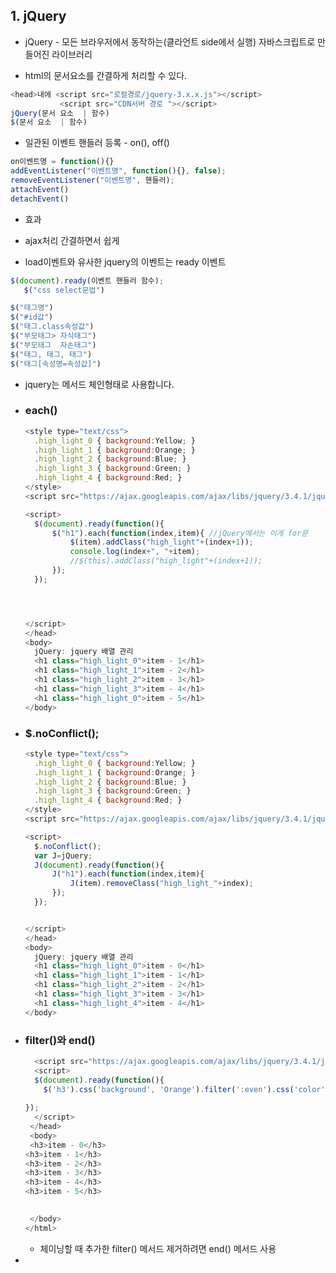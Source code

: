 ## 1. jQuery

- jQuery - 모든 브라우저에서 동작하는(클라언트 side에서 실행) 자바스크립트로 만들어진 라이브러리

- html의 문서요소를 간결하게 처리할 수 있다. 

```javascript
<head>내에 <script src="로컬경로/jquery-3.x.x.js"></script>
           <script src="CDN서버 경로 "></script>
jQuery(문서 요소  | 함수)
$(문서 요소  | 함수)
```

- 일관된 이벤트 핸들러 등록 - on(), off()

```javascript
on이벤트명 = function(){}
addEventListener("이벤트명", function(){}, false);
removeEventListener("이벤트명", 핸들러);
attachEvent()
detachEvent()
```

- 효과

- ajax처리 간결하면서 쉽게

- load이벤트와 유사한 jquery의 이벤트는 ready 이벤트

```javascript
$(document).ready(이벤트 핸들러 함수);
   $("css select문법")

$("태그명")
$("#id값")
$("태그.class속성값")
$("부모태그> 자식태그")
$("부모태그  자손태그")
$("태그, 태그, 태그")
$("태그[속성명=속성값]")
```

- jquery는 메서드 체인형태로 사용합니다.

- ### **each()**

  ```javascript
  <style type="text/css">
  	.high_light_0 { background:Yellow; }
  	.high_light_1 { background:Orange; }
  	.high_light_2 { background:Blue; }
  	.high_light_3 { background:Green; }
  	.high_light_4 { background:Red; }
  </style>
  <script src="https://ajax.googleapis.com/ajax/libs/jquery/3.4.1/jquery.min.js"></script>
  
  <script>
  	$(document).ready(function(){
  		$("h1").each(function(index,item){ //jQuery에서는 이게 for문
  			$(item).addClass("high_light"+(index+1));
  			console.log(index+", "+item);
  			//$(this).addClass("high_light"+(index+1));
  		});
  	});
  
  
  
  
  </script>
  </head>
  <body>
  	jQuery: jquery 배열 관리
  	<h1 class="high_light_0">item - 1</h1>
  	<h1 class="high_light_1">item - 2</h1>
  	<h1 class="high_light_2">item - 3</h1>
  	<h1 class="high_light_3">item - 4</h1>
  	<h1 class="high_light_0">item - 5</h1>
  </body>
  ```

  

- ### **$.noConflict();**

  ```javascript
  <style type="text/css">
  	.high_light_0 { background:Yellow; }
  	.high_light_1 { background:Orange; }
  	.high_light_2 { background:Blue; }
  	.high_light_3 { background:Green; }
  	.high_light_4 { background:Red; }
  </style>
  <script src="https://ajax.googleapis.com/ajax/libs/jquery/3.4.1/jquery.min.js"></script>
  
  <script>
  	$.noConflict();
  	var J=jQuery;
  	J(document).ready(function(){
  		J("h1").each(function(index,item){
  			J(item).removeClass("high_light_"+index);
  		});
  	});
  
  
  </script>
  </head>
  <body>
  	jQuery: jquery 배열 관리
  	<h1 class="high_light_0">item - 0</h1>
  	<h1 class="high_light_1">item - 1</h1>
  	<h1 class="high_light_2">item - 2</h1>
  	<h1 class="high_light_3">item - 3</h1>
  	<h1 class="high_light_4">item - 4</h1>
  </body>
  ```

- ### **filter()와 end()**

  ```javascript
    <script src="https://ajax.googleapis.com/ajax/libs/jquery/3.4.1/jquery.min.js"></script>
    <script>  
    $(document).ready(function(){	 
  	  $('h3').css('background', 'Orange').filter(':even').css('color', 'Green').end().filter(':odd').css('color', 'Blue');
  	 
  });
    </script>
   </head>
   <body>
   <h3>item - 0</h3>
  <h3>item - 1</h3>
  <h3>item - 2</h3>
  <h3>item - 3</h3>
  <h3>item - 4</h3>
  <h3>item - 5</h3>
  
   
   </body>
  </html>
  
  ```

  - 체이닝할 때 추가한 filter() 메서드 제거하려면 end() 메서드 사용

- 


